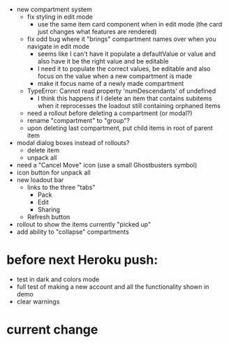 - new compartment system
   - fix styling in edit mode
     - use the same item card component when in edit mode (the card just changes what features are rendered)
   - fix odd bug where it "brings" compartment names over when you navigate in edit mode
     - seems like I can't have it populate a defaultValue or value and also have it be the right value and be editable
     - I need it to populate the correct values, be editable and also focus on the value when a new compartment is made
     - make it focus name of a newly made compartment
   - TypeError: Cannot read property 'numDescendants' of undefined
     - I think this happens if I delete an item that contains subitems when it reprocesses the loadout still containing orphaned items
   - need a rollout before deleting a compartment (or modal?)
  - rename "compartment" to "group"?
  - upon deleting last compartment, put child items in root of parent item
- modal dialog boxes instead of rollouts?
  - delete item
  - unpack all
- need a "Cancel Move" icon (use a small Ghostbusters symbol)
- icon button for unpack all
- new loadout bar
  - links to the three "tabs"
    - Pack
    - Edit
    - Sharing
  - Refresh button
- rollout to show the items currently "picked up"
- add ability to "collapse" compartments

# before next Heroku push:
- test in dark and colors mode
- full test of making a new account and all the functionality shown in demo
- clear warnings

# current change
